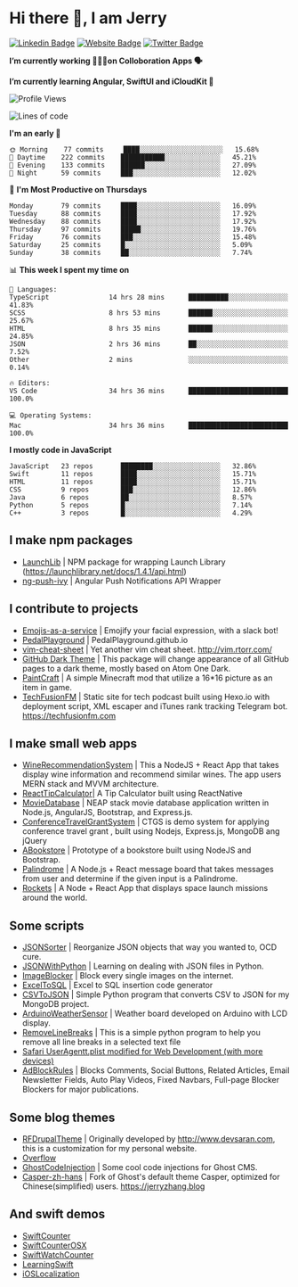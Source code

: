 # Hi there 👋, I am Jerry

[![Linkedin Badge](https://img.shields.io/badge/-JerryFZhang-blue?style=flat&logo=Linkedin&logoColor=white&link=https://www.linkedin.com/in/jerryfzhang/)](https://www.linkedin.com/in/jerryfzhang/)
[![Website Badge](https://img.shields.io/badge/-JerryFZhang.com-47CCCC?style=flat&logo=Google-Chrome&logoColor=white&link=https://JerryFZhang.com)](https://JerryFZhang.com)
[![Twitter Badge](https://img.shields.io/badge/-@JerryF_Zhang-1ca0f1?style=flat&labelColor=1ca0f1&logo=twitter&logoColor=white&link=https://twitter.com/JerryF_Zhang)](https://twitter.com/JerryF_Zhang)

**I’m currently working 👨🏻‍💻on Colloboration Apps 🗣**

**I’m currently learning Angular, SwiftUI and iCloudKit 🌱**

<!--START_SECTION:waka-->
![Profile Views](http://img.shields.io/badge/Profile%20Views-71-blue)

![Lines of code](https://img.shields.io/badge/From%20Hello%20World%20I've%20written-2.5%20million%20Lines%20of%20code-blue)

**I'm an early 🐤** 

```text
🌞 Morning    77 commits     ████░░░░░░░░░░░░░░░░░░░░░   15.68% 
🌆 Daytime    222 commits    ███████████░░░░░░░░░░░░░░   45.21% 
🌃 Evening    133 commits    ██████░░░░░░░░░░░░░░░░░░░   27.09% 
🌙 Night      59 commits     ███░░░░░░░░░░░░░░░░░░░░░░   12.02%

```
📅 **I'm Most Productive on Thursdays** 

```text
Monday       79 commits     ████░░░░░░░░░░░░░░░░░░░░░   16.09% 
Tuesday      88 commits     ████░░░░░░░░░░░░░░░░░░░░░   17.92% 
Wednesday    88 commits     ████░░░░░░░░░░░░░░░░░░░░░   17.92% 
Thursday     97 commits     █████░░░░░░░░░░░░░░░░░░░░   19.76% 
Friday       76 commits     ███░░░░░░░░░░░░░░░░░░░░░░   15.48% 
Saturday     25 commits     █░░░░░░░░░░░░░░░░░░░░░░░░   5.09% 
Sunday       38 commits     ██░░░░░░░░░░░░░░░░░░░░░░░   7.74%

```


📊 **This week I spent my time on** 

```text
💬 Languages: 
TypeScript               14 hrs 28 mins      ██████████░░░░░░░░░░░░░░░   41.83% 
SCSS                     8 hrs 53 mins       ██████░░░░░░░░░░░░░░░░░░░   25.67% 
HTML                     8 hrs 35 mins       ██████░░░░░░░░░░░░░░░░░░░   24.85% 
JSON                     2 hrs 36 mins       ██░░░░░░░░░░░░░░░░░░░░░░░   7.52% 
Other                    2 mins              ░░░░░░░░░░░░░░░░░░░░░░░░░   0.14%

🔥 Editors: 
VS Code                  34 hrs 36 mins      █████████████████████████   100.0%

💻 Operating Systems: 
Mac                      34 hrs 36 mins      █████████████████████████   100.0%

```

**I mostly code in JavaScript** 

```text
JavaScript   23 repos       ████████░░░░░░░░░░░░░░░░░   32.86% 
Swift        11 repos       ████░░░░░░░░░░░░░░░░░░░░░   15.71% 
HTML         11 repos       ████░░░░░░░░░░░░░░░░░░░░░   15.71% 
CSS          9 repos        ███░░░░░░░░░░░░░░░░░░░░░░   12.86% 
Java         6 repos        ██░░░░░░░░░░░░░░░░░░░░░░░   8.57% 
Python       5 repos        █░░░░░░░░░░░░░░░░░░░░░░░░   7.14% 
C++          3 repos        █░░░░░░░░░░░░░░░░░░░░░░░░   4.29%

```



<!--END_SECTION:waka-->
  
## I make npm packages
- [LaunchLib](https://github.com/JerryFZhang/LaunchLib-js)	|  NPM package for wrapping Launch Library (https://launchlibrary.net/docs/1.4.1/api.html)
- [ng-push-ivy](https://github.com/JerryFZhang/ng-push-ivy) 	|  Angular Push Notifications API Wrapper	

## I contribute to projects
- [Emojis-as-a-service](https://github.com/BenEmdon/emojis-as-a-service) 	| Emojify your facial expression, with a slack bot! 
- [PedalPlayground](https://github.com/PedalPlayground/PedalPlayground.github.io) | PedalPlayground.github.io	
- [vim-cheat-sheet](https://github.com/rtorr/vim-cheat-sheet) | Yet another vim cheat sheet. http://vim.rtorr.com/
- [GitHub Dark Theme](https://github.com/poychang/github-dark-theme) | This package will change appearance of all GitHub pages to a dark theme, mostly based on Atom One Dark. 
- [PaintCraft](https://github.com/JerryFZhang/PaintCraft) | A simple Minecraft mod that utilize a 16*16 picture as an item in game. 
- [TechFusionFM](https://github.com/TechFusionFM/TechFusionFM) | Static site for tech podcast built using Hexo.io with deployment script, XML escaper and iTunes rank tracking Telegram bot. https://techfusionfm.com 

## I make small web apps
- [WineRecommendationSystem](https://github.com/JerryFZhang/WineRecommendationSystem) |  This a NodeJS + React App that takes display wine information and recommend similar wines. The app users MERN stack and MVVM architecture.
- [ReactTipCalculator](https://github.com/JerryFZhang/ReactTipCalculator)| A Tip Calculator built using ReactNative 
- [MovieDatabase](https://github.com/JerryFZhang/GreatMovieDatabase-App) | NEAP stack movie database application written in Node.js, AngularJS, Bootstrap, and Express.js.
- [ConferenceTravelGrantSystem](https://github.com/JerryFZhang/ConferenceTravelGrantSystem) | CTGS is demo system for applying conference travel grant , built using Nodejs, Express.js, MongoDB ang jQuery
- [ABookstore](https://github.com/JerryFZhang/ABookstore) | Prototype of a bookstore built using NodeJS and Bootstrap. 
- [Palindrome](https://github.com/JerryFZhang/Palindrome) |  A Node.js + React message board that takes messages from user and determine if the given input is a Palindrome. 
- [Rockets](https://github.com/JerryFZhang/Rockets) | A Node + React App that displays space launch missions around the world. 

## Some scripts
- [JSONSorter](https://github.com/JerryFZhang/JSONSorter) | Reorganize JSON objects that way you wanted to, OCD cure.
- [JSONWithPython](https://github.com/JerryFZhang/JSONWithPython) | Learning on dealing with JSON files in Python.
- [ImageBlocker](https://github.com/JerryFZhang/ImageBlocker) | Block every single images on the internet.
- [ExcelToSQL](https://github.com/JerryFZhang/ExcelToSQL) | Excel to SQL insertion code generator
- [CSVToJSON](https://github.com/JerryFZhang/CSVToJSON) | Simple Python program that converts CSV to JSON for my MongoDB project.
- [ArduinoWeatherSensor](https://github.com/JerryFZhang/ArduinoWeatherSensor)  | Weather board developed on Arduino with LCD display.
- [RemoveLineBreaks](https://github.com/JerryFZhang/RemoveLineBreaks) | This is a simple python program to help you remove all line breaks in a selected text file
- [Safari UserAgentt.plist modified for Web Development (with more devices)](https://gist.github.com/JerryFZhang/6be7ae410de3a8cf180644393f0e4ddf)
- [AdBlockRules](https://gist.github.com/JerryFZhang/29796fa2b04d8449905f89bd340c001c) | Blocks Comments, Social Buttons, Related Articles, Email Newsletter Fields, Auto Play Videos, Fixed Navbars, Full-page Blocker Blockers for major publications.

## Some blog themes
- [RFDrupalTheme](https://github.com/JerryFZhang/RFDrupalTheme) | Originally developed by http://www.devsaran.com, this is a customization for my personal website.
- [Overflow](https://github.com/JerryFZhang/Overflow) 
- [GhostCodeInjection](https://github.com/JerryFZhang/GhostCodeInjection) | Some cool code injections for Ghost CMS.
- [Casper-zh-hans](https://github.com/JerryFZhang/Casper-zh-hans ) | Fork of Ghost's default theme Casper, optimized for Chinese(simplified) users. https://jerryzhang.blog

## And swift demos
- [SwiftCounter](https://github.com/JerryFZhang/SwiftCounter)
- [SwiftCounterOSX](https://github.com/JerryFZhang/SwiftCounterOSX)
- [SwiftWatchCounter](https://github.com/JerryFZhang/SwiftWatchCounter)
- [LearningSwift](https://github.com/JerryFZhang/LearningSwift)
- [iOSLocalization](https://github.com/JerryFZhang/iOSLocalization)

